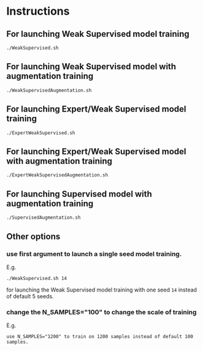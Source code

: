 # Instructions

## For launching Weak Supervised model training
```
./WeakSupervised.sh
```

## For launching Weak Supervised model with augmentation training
```
./WeakSupervisedAugmentation.sh
```

## For launching Expert/Weak Supervised model training
```
./ExpertWeakSupervised.sh
```

## For launching Expert/Weak Supervised model with augmentation training
```
./ExpertWeakSupervisedAugmentation.sh
```

## For launching Supervised model with augmentation training
```
./SupervisedAugmentation.sh
```

## Other options
### use first argument to launch a single seed model training. 
E.g. 
```
./WeakSupervised.sh 14
```
for launching the Weak Supervised model training with one seed `14` instead of default 5 seeds.

### change the N_SAMPLES="100" to change the scale of training
E.g.
```
use N_SAMPLES="1200" to train on 1200 samples instead of default 100 samples.
```
